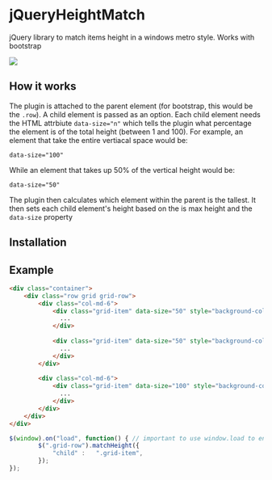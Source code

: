 # jQueryHeightMatch
jQuery library to match items height in a windows metro style. Works with bootstrap

![](http://brettgregson.com/github/matchHeight.png "")


## How it works

The plugin is attached to the parent element (for bootstrap, this would be the `.row`). A child element is passed as an option. Each child element needs the HTML attrbiute `data-size="n"` which tells the plugin what percentage the element is of the total height (between 1 and 100). For example, an element that take the entire vertiacal space would be:

`data-size="100"`

While an element that takes up 50% of the vertical height would be:

`data-size="50"`

The plugin then calculates which element within the parent is the tallest. It then sets each child element's height based on the is max height and the `data-size` property

## Installation
<script src="https://ajax.googleapis.com/ajax/libs/jquery/1.12.4/jquery.min.js"></script>
<script src="matchHeight.js"></script>


## Example

```html
<div class="container">
    <div class="row grid grid-row">
        <div class="col-md-6">
            <div class="grid-item" data-size="50" style="background-color: #0F0;">
              ...
            </div>
            
            <div class="grid-item" data-size="50" style="background-color: #00F;">
              ...
            </div>
        </div>
        
        <div class="col-md-6">
            <div class="grid-item" data-size="100" style="background-color: #F00;">
              ...
            </div>
        </div>
    </div>
</div>
```

```javascript
$(window).on("load", function() { // important to use window.load to ensure elements heights are set
		$(".grid-row").matchHeight({
			"child"	:	".grid-item",
		});
});
```
